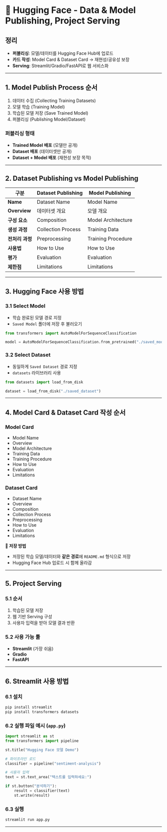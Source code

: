 # 📌 Hugging Face - Data & Model Publishing, Project Serving

## 정리
- **퍼블리싱**: 모델/데이터를 Hugging Face Hub에 업로드  
- **카드 작성**: Model Card & Dataset Card → 재현성/공유성 보장  
- **Serving**: Streamlit/Gradio/FastAPI로 웹 서비스화  



---

## 1. Model Publish Process 순서
1. 데이터 수집 (Collecting Training Datasets)  
2. 모델 학습 (Training Model)  
3. 학습된 모델 저장 (Save Trained Model)  
4. 퍼블리싱 (Publishing Model/Dataset)  

### 퍼블리싱 형태
- **Trained Model 배포** (모델만 공개)  
- **Dataset 배포** (데이터셋만 공개)  
- **Dataset + Model 배포** (재현성 보장 목적)

---

## 2. Dataset Publishing vs Model Publishing

| 구분 | Dataset Publishing | Model Publishing |
|------|------------------|-----------------|
| **Name** | Dataset Name | Model Name |
| **Overview** | 데이터셋 개요 | 모델 개요 |
| **구성 요소** | Composition | Model Architecture |
| **생성 과정** | Collection Process | Training Data |
| **전처리 과정** | Preprocessing | Training Procedure |
| **사용법** | How to Use | How to Use |
| **평가** | Evaluation | Evaluation |
| **제한점** | Limitations | Limitations |

---

## 3. Hugging Face 사용 방법

### 3.1 Select Model
- 학습 완료된 모델 경로 지정  
- `Saved Model` 폴더에 저장 후 불러오기  

```python
from transformers import AutoModelForSequenceClassification

model = AutoModelForSequenceClassification.from_pretrained("./saved_model")
```

### 3.2 Select Dataset
- 동일하게 `Saved Dataset` 경로 지정  
- `datasets` 라이브러리 사용  

```python
from datasets import load_from_disk

dataset = load_from_disk("./saved_dataset")
```

---

## 4. Model Card & Dataset Card 작성 순서

### Model Card
- Model Name  
- Overview  
- Model Architecture  
- Training Data  
- Training Procedure  
- How to Use  
- Evaluation  
- Limitations  

### Dataset Card
- Dataset Name  
- Overview  
- Composition  
- Collection Process  
- Preprocessing  
- How to Use  
- Evaluation  
- Limitations  

**📌 저장 방법**  
- 저장된 학습 모델/데이터와 **같은 경로**에 `README.md` 형식으로 저장  
- Hugging Face Hub 업로드 시 함께 올라감  

---

## 5. Project Serving

### 5.1 순서
1. 학습된 모델 저장  
2. 웹 기반 Serving 구성  
3. 사용자 입력을 받아 모델 결과 반환  

### 5.2 사용 가능 툴
- **Streamlit** (가장 쉬움)  
- **Gradio**  
- **FastAPI**

---

## 6. Streamlit 사용 방법

### 6.1 설치
```bash
pip install streamlit
pip install transformers datasets
```

### 6.2 실행 파일 예시 (`app.py`)
```python
import streamlit as st
from transformers import pipeline

st.title("Hugging Face 모델 Demo")

# 파이프라인 로드
classifier = pipeline("sentiment-analysis")

# 사용자 입력
text = st.text_area("텍스트를 입력하세요:")

if st.button("분석하기"):
    result = classifier(text)
    st.write(result)
```

### 6.3 실행
```bash
streamlit run app.py
```

---

